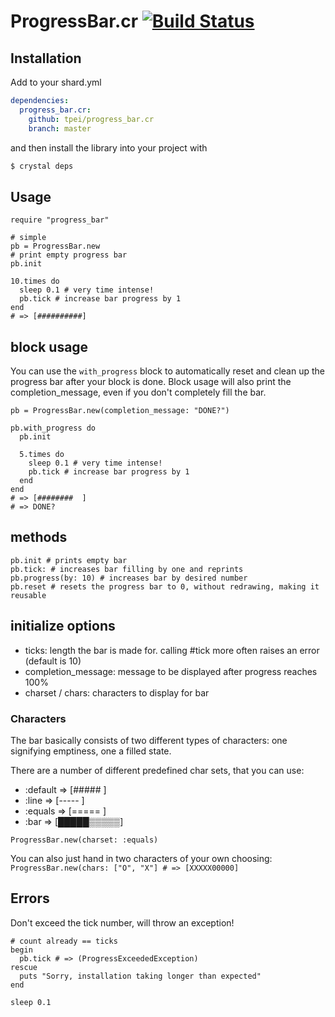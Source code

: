 # ProgressBar.cr [![Build Status](https://travis-ci.org/TPei/progress_bar.cr.svg?branch=master)](https://travis-ci.org/TPei/progress_bar.cr)

## Installation

Add to your shard.yml

```yaml
dependencies:
  progress_bar.cr:
    github: tpei/progress_bar.cr
    branch: master
```

and then install the library into your project with

```bash
$ crystal deps
```

## Usage

```crystal
require "progress_bar"

# simple
pb = ProgressBar.new
# print empty progress bar
pb.init

10.times do
  sleep 0.1 # very time intense!
  pb.tick # increase bar progress by 1
end
# => [##########]
```

## block usage

You can use the `with_progress` block to automatically reset and clean
up the progress bar after your block is done.
Block usage will also print the completion_message, even if you don't
completely fill the bar.

```crystal
pb = ProgressBar.new(completion_message: "DONE?")

pb.with_progress do
  pb.init

  5.times do
    sleep 0.1 # very time intense!
    pb.tick # increase bar progress by 1
  end
end
# => [########  ]
# => DONE?
```

## methods
```
pb.init # prints empty bar
pb.tick: # increases bar filling by one and reprints
pb.progress(by: 10) # increases bar by desired number
pb.reset # resets the progress bar to 0, without redrawing, making it
reusable
```

## initialize options

- ticks: length the bar is made for. calling #tick more often raises an
  error (default is 10)
- completion_message: message to be displayed after progress reaches
  100%
- charset / chars: characters to display for bar

### Characters

The bar basically consists of two different types of characters: one
signifying emptiness, one a filled state.

There are a number of different predefined char sets, that you can use:
- :default => [#####     ]
- :line    => [-----     ]
- :equals  => [=====     ]
- :bar     => [█████▒▒▒▒▒]

`ProgressBar.new(charset: :equals)`

You can also just hand in two characters of your own choosing:
`ProgressBar.new(chars: ["O", "X"] # => [XXXXX00000]`

## Errors

Don't exceed the tick number, will throw an exception!

```crystal
# count already == ticks
begin
  pb.tick # => (ProgressExceededException)
rescue
  puts "Sorry, installation taking longer than expected"
end

sleep 0.1
```
